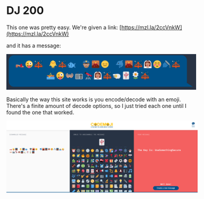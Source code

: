# DJ 200

This one was pretty easy. We're given a link: [https://mzl.la/2ccVnkW](https://mzl.la/2ccVnkW)

and it has a message:

<img src="code.png" width="500"> 

Basically the way this site works is you encode/decode with an emoji. There's a finite amount of decode options, so I just tried each one until I found the one that worked.

<img src="solution.png" width="700"> 
